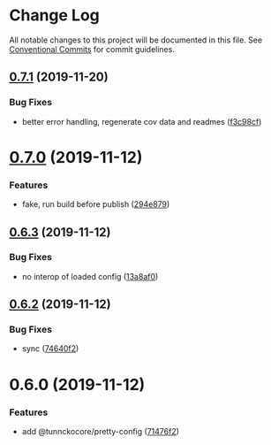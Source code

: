 # Change Log

All notable changes to this project will be documented in this file.
See [Conventional Commits](https://conventionalcommits.org) for commit guidelines.

## [0.7.1](https://github.com/tunnckoCore/opensource/compare/@tunnckocore/pretty-config@0.7.0...@tunnckocore/pretty-config@0.7.1) (2019-11-20)


### Bug Fixes

* better error handling, regenerate cov data and readmes ([f3c98cf](https://github.com/tunnckoCore/opensource/commit/f3c98cf5812cf92127f491df67f083d06235a399))





# [0.7.0](https://github.com/tunnckoCore/opensource/compare/@tunnckocore/pretty-config@0.6.3...@tunnckocore/pretty-config@0.7.0) (2019-11-12)


### Features

* fake, run build before publish ([294e879](https://github.com/tunnckoCore/opensource/commit/294e8792daaf48939ff0e84a2e1998e3cbc6b267))





## [0.6.3](https://github.com/tunnckoCore/opensource/compare/@tunnckocore/pretty-config@0.6.2...@tunnckocore/pretty-config@0.6.3) (2019-11-12)


### Bug Fixes

* no interop of loaded config ([13a8af0](https://github.com/tunnckoCore/opensource/commit/13a8af08c005d4c606c0fac36987d77fc0e682ca))





## [0.6.2](https://github.com/tunnckoCore/opensource/compare/@tunnckocore/pretty-config@0.6.0...@tunnckocore/pretty-config@0.6.2) (2019-11-12)


### Bug Fixes

* sync ([74640f2](https://github.com/tunnckoCore/opensource/commit/74640f250e2b4f4ab38aced9b968fda557b09944))





# 0.6.0 (2019-11-12)


### Features

* add @tunnckocore/pretty-config ([71476f2](https://github.com/tunnckoCore/opensource/commit/71476f290219ae39922666fed6b452d144a19e75))
